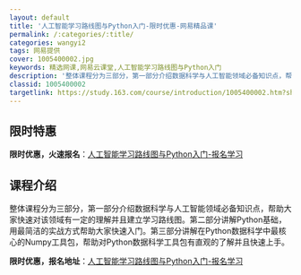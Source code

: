 ```yaml
---
layout: default
title: '人工智能学习路线图与Python入门-限时优惠-网易精品课'
permalink: /:categories/:title/
categories: wangyi2
tags: 网易提供
cover: 1005400002.jpg
keywords: 精选网课,网易云课堂,人工智能学习路线图与Python入门
description: '整体课程分为三部分，第一部分介绍数据科学与人工智能领域必备知识点，帮助大家快速对该领域有一定的理解并且建立学习路线图。第'
classid: 1005400002
targetlink: https://study.163.com/course/introduction/1005400002.htm?share=1&shareId=1025206652&utm_campaign=share&utm_medium=iphoneShare&utm_source=&utm_u=1025206652
---
```


## 限时特惠

**限时优惠，火速报名**：[人工智能学习路线图与Python入门-报名学习](https://study.163.com/course/introduction/1005400002.htm?share=1&shareId=1025206652&utm_campaign=share&utm_medium=iphoneShare&utm_source=&utm_u=1025206652)

## 课程介绍

整体课程分为三部分，第一部分介绍数据科学与人工智能领域必备知识点，帮助大家快速对该领域有一定的理解并且建立学习路线图。第二部分讲解Python基础，用最简洁的实战方式帮助大家快速入门。第三部分讲解在Python数据科学中最核心的Numpy工具包，帮助对Python数据科学工具包有直观的了解并且快速上手。

**限时优惠，报名地址**：[人工智能学习路线图与Python入门-报名学习](https://study.163.com/course/introduction/1005400002.htm?share=1&shareId=1025206652&utm_campaign=share&utm_medium=iphoneShare&utm_source=&utm_u=1025206652)

